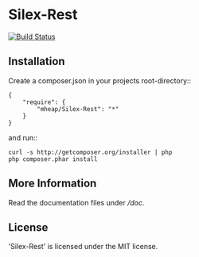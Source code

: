 Silex-Rest
================

[![Build Status](https://secure.travis-ci.org/mheap/Silex-Rest.png?branch=master)](http://travis-ci.org/mheap/Silex-Rest)

Installation
------------

Create a composer.json in your projects root-directory::

    {
        "require": {
            "mheap/Silex-Rest": "*"
        }
    }

and run::

    curl -s http://getcomposer.org/installer | php
    php composer.phar install


More Information
----------------

Read the documentation files under */doc*.

License
-------

'Silex-Rest' is licensed under the MIT license.